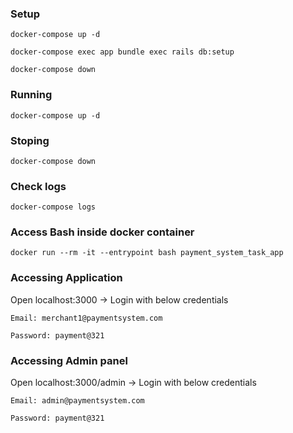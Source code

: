 
### Setup

  `docker-compose up -d`

  `docker-compose exec app bundle exec rails db:setup`

  `docker-compose down`

### Running

  `docker-compose up -d`

### Stoping

  `docker-compose down`
### Check logs

  `docker-compose logs`

### Access Bash inside docker container

  `docker run --rm -it --entrypoint bash payment_system_task_app`

### Accessing Application


  Open localhost:3000 -> Login with below credentials

  `Email: merchant1@paymentsystem.com`

  `Password: payment@321`

### Accessing Admin panel

  Open localhost:3000/admin -> Login with below credentials

  `Email: admin@paymentsystem.com`

  `Password: payment@321`
